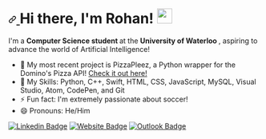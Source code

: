 <h1>
  <a id="user-content-hi-there-im-rohan-" class="anchor" aria-hidden="true" href="#hi-there-im-rohan-">
    <svg class="octicon octicon-link" viewBox="0 0 16 16" version="1.1" width="16" height="16" aria-hidden="true">
      <path fill-rule="evenodd" d="M7.775 3.275a.75.75 0 001.06 1.06l1.25-1.25a2 2 0 112.83 2.83l-2.5 2.5a2 2 0 01-2.83 0 .75.75 0 00-1.06 1.06 3.5 3.5 0 004.95 0l2.5-2.5a3.5 3.5 0 00-4.95-4.95l-1.25 1.25zm-4.69 9.64a2 2 0 010-2.83l2.5-2.5a2 2 0 012.83 0 .75.75 0 001.06-1.06 3.5 3.5 0 00-4.95 0l-2.5 2.5a3.5 3.5 0 004.95 4.95l1.25-1.25a.75.75 0 00-1.06-1.06l-1.25 1.25a2 2 0 01-2.83 0z">
      </path>
    </svg>
  </a> Hi there, I'm Rohan! <a target="_blank" rel="noopener noreferrer" href="https://raw.githubusercontent.com/MartinHeinz/MartinHeinz/master/wave.gif">
  <img src="https://raw.githubusercontent.com/MartinHeinz/MartinHeinz/master/wave.gif" width="30px" style="max-width:100%;">
  </a>
</h1>

<p> I'm a <b> Computer Science student </b> at the <b> University of Waterloo </b>, aspiring to advance the world of Artificial Intelligence! </p>

<ul>
  <li> 🌱 My most recent project is PizzaPleez, a Python wrapper for the Domino's Pizza API! <a href="https://github.com/rohanxminocha/PizzaPleez"> Check it out here! </a> </li>
  <li> 💬 My Skills:  Python,  C++, Swift, HTML, CSS, JavaScript, MySQL, Visual Studio, Atom, CodePen, and Git </li>
  <li> ⚡ Fun fact: I'm extremely passionate about soccer! </li>
  <li> 😄 Pronouns: He/Him </li>
</ul>


<p> 
  <a href="https://www.linkedin.com/in/rohanxminocha/" rel="nofollow"> <img src="https://camo.githubusercontent.com/a4a884399ae0d42d64bb3fccaae0a388f9d8d12de86a9a20738b1e41ed9ba019/68747470733a2f2f696d672e736869656c64732e696f2f62616467652f2d40626f6e6e696570656e672d626c75653f7374796c653d666c6174266c6f676f3d4c696e6b6564696e266c6f676f436f6c6f723d7768697465266c696e6b3d68747470733a2f2f7777772e6c696e6b6564696e2e636f6d2f696e2f626f6e6e696570656e672f" alt="Linkedin Badge" data-canonical-src="https://img.shields.io/badge/-@rohanxminocha-blue?style=flat&amp;logo=Linkedin&amp;logoColor=white&amp;link=https://www.linkedin.com/in/rohanxminocha/" style="max-width:100%;"></a>
  <a href="https://rohanxminocha.com" rel="nofollow"> <img src="https://camo.githubusercontent.com/760b527f0223528fe32080202557148092de237e5c20f41a355016a5e404e4f2/68747470733a2f2f696d672e736869656c64732e696f2f62616467652f2d626f6e6e696570656e672e636f6d2d707572706c653f7374796c653d666c6174266c6f676f3d476f6f676c652d4368726f6d65266c6f676f436f6c6f723d7768697465266c696e6b3d68747470733a2f2f626f6e6e696570656e672e636f6d" alt="Website Badge" data-canonical-src="https://img.shields.io/badge/-rohanxminocha.com-purple?style=flat&amp;logo=Google-Chrome&amp;logoColor=white&amp;link=https://rohanxminocha.com" style="max-width:100%;"></a>
  <a href="mailto:rminocha@uwaterloo.ca"> <img src="https://camo.githubusercontent.com/9db4232cd852e1b7ec39a8e4cea75ae36113fd61021562e52afb020a46c28c41/68747470733a2f2f696d672e736869656c64732e696f2f62616467652f2d626f6e6e69652e70656e672d3834443746463f7374796c653d666c6174266c6f676f3d4d6963726f736f66742d4f75746c6f6f6b266c6f676f436f6c6f723d7768697465266c696e6b3d6d61696c746f3a626f6e6e69652e70656e67407577617465726c6f6f2e6361" alt="Outlook Badge" data-canonical-src="https://img.shields.io/badge/-rohan.-84D7FF?style=flat&amp;logo=Microsoft-Outlook&amp;logoColor=white&amp;link=mailto:rminocha@uwaterloo.ca" style="max-width:100%;"></a>
</p>


<!--- rohanxminocha/rohanxminocha is a ✨ special ✨ repository because its `README.md` (this file) appears on your GitHub profile. You can click the Preview link to take a look at your changes. --->
